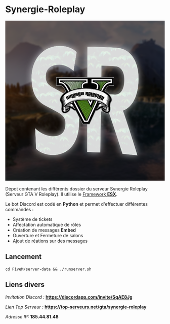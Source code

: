 # Synergie-Roleplay

<p align="center">
  <img src="Discord/ressources/img/logo.png" alt="Synergie"/>
</p>


Dépot contenant les différents dossier du serveur Synergie Roleplay (Serveur GTA V Roleplay). Il utilise le [Framework **ESX**](https://forum.cfx.re/t/release-esx-base/39881).

Le bot Discord est codé en **Python** et permet d'effectuer différentes commandes :
- Système de tickets
- Affectation automatique de rôles
- Création de messages **Embed**
- Ouverture et Fermeture de salons
- Ajout de réations sur des messages

## Lancement

```shell
cd FiveM/server-data && ./runserver.sh
```

## Liens divers

*Invitation Discord :* **https://discordapp.com/invite/SqAE8Jg**

*Lien Top Serveur :* **https://top-serveurs.net/gta/synergie-roleplay**

*Adresse IP:* **185.44.81.48**
